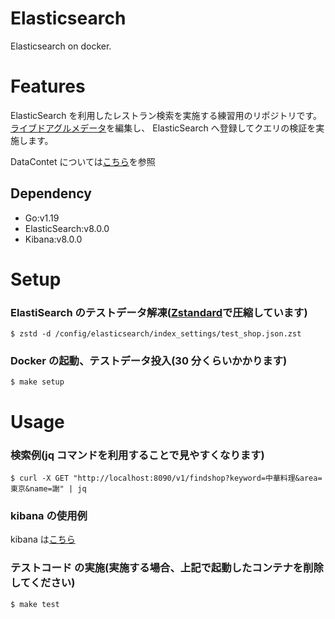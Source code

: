 # Elasticsearch

Elasticsearch on docker.

# Features

ElasticSearch を利用したレストラン検索を実施する練習用のリポジトリです。
[ライブドアグルメデータ](https://github.com/livedoor/datasets)を編集し、
ElasticSearch へ登録してクエリの検証を実施します。

DataContet については[こちら](https://github.com/KEMPER0530/elastic-demo)を参照

## Dependency

- Go:v1.19
- ElasticSearch:v8.0.0
- Kibana:v8.0.0

# Setup

### ElastiSearch のテストデータ解凍([Zstandard](https://qiita.com/oioi_tec/items/e66ec93824f694a473c9)で圧縮しています)

```
$ zstd -d /config/elasticsearch/index_settings/test_shop.json.zst
```

### Docker の起動、テストデータ投入(30 分くらいかかります)

```
$ make setup
```

# Usage

### 検索例(jq コマンドを利用することで見やすくなります)

```
$ curl -X GET "http://localhost:8090/v1/findshop?keyword=中華料理&area=東京&name=謝" | jq
```

### kibana の使用例

kibana は[こちら](http://localhost:5601)

### テストコード の実施(実施する場合、上記で起動したコンテナを削除してください)

```
$ make test
```
